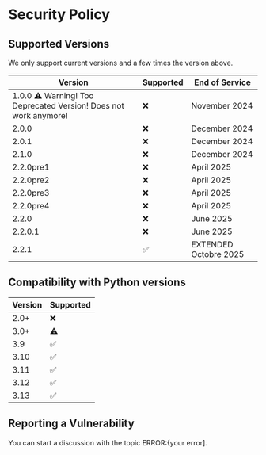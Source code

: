 # Security Policy

## Supported Versions

We only support current versions and a few times the version above.

| Version | Supported          | End of Service |
| ------- | ------------------ | -------------- |
| 1.0.0 ⚠️ Warning! Too Deprecated Version! Does not work anymore!   | :x:                | November 2024|
| 2.0.0   | :x:                | December 2024|
| 2.0.1   | :x: | December 2024 |
| 2.1.0   | :x: | December 2024 |
| 2.2.0pre1   | :x: | April 2025 |
| 2.2.0pre2   | :x: | April 2025 |
| 2.2.0pre3   | :x: | April 2025 |
| 2.2.0pre4   | :x: | April 2025 |
| 2.2.0   | :x: | June 2025 |
| 2.2.0.1   | :x: | June 2025 |
| 2.2.1   | :white_check_mark: | EXTENDED Octobre 2025 |
## Compatibility with Python versions

| Version | Supported          |
| ------- | ------------------ |
|  2.0+ | :x:                |
|  3.0+  | ⚠️            |
|  3.9  | :white_check_mark: |
| 3.10   | :white_check_mark: |
|  3.11  | :white_check_mark: |
| 3.12   | :white_check_mark: |+
| 3.13   | :white_check_mark: |

## Reporting a Vulnerability

You can start a discussion with the topic ERROR:{your error].

